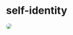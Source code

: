 # self-identity

<img src="https://mellifera.network/img/mellifera.png" style="border-radius: 50%;">
